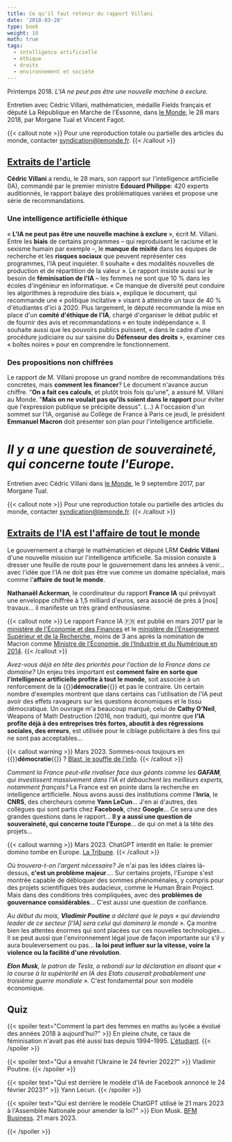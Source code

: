 ```yaml
---
title: Ce qu'il faut retenir du rapport Villani
date: '2018-03-28'
type: book
weight: 10
math: true
tags:
  - intelligence artificielle
  - éthique
  - droits
  - environnement et société
---
```


Printemps 2018. <i>L'IA ne peut pas être une nouvelle machine à exclure.</i>

<!--more-->

Entretien avec Cédric Villani, mathématicien, médaille Fields français et député La République en Marche de l'Essonne, dans [le Monde](https://www.lemonde.fr/pixels/article/2018/03/28/intelligence-artificielle-ce-qu-il-faut-retenir-du-rapport-de-cedric-villani_5277697_4408996.html), le 28 mars 2018, par Morgane Tual et Vincent Fagot.

{{< callout note >}}
Pour une reproduction totale ou partielle des articles du monde, contacter [syndication@lemonde.fr](mailto:syndication@lemonde.fr).
{{< /callout >}}

## [Extraits de l'article](https://www.lemonde.fr/pixels/article/2018/03/28/intelligence-artificielle-ce-qu-il-faut-retenir-du-rapport-de-cedric-villani_5277697_4408996.html)

<b>Cédric Villani</b> a rendu, le 28 mars, son rapport sur l'intelligence artificielle (IA), commandé par le premier ministre <b>Edouard Philippe</b>: 420 experts auditionnés, le rapport balaye des problématiques variées et propose une série de recommandations.

### Une intelligence artificielle éthique
« <b>L'IA ne peut pas être une nouvelle machine à exclure</b> », écrit M. Villani. Entre les <b>biais</b> de certains programmes – qui reproduisent le racisme et le sexisme humain par exemple –, le <b>manque de mixité</b> dans les équipes de recherche et les <b>risques sociaux</b> que peuvent représenter ces programmes, l'IA peut inquiéter. Il souhaite « des modalités nouvelles de production et de répartition de la valeur ». Le rapport insiste aussi sur le besoin de <b>féminisation de l'IA</b> – les femmes ne sont que 10 % dans les écoles d'ingénieur en informatique. « Ce manque de diversité peut conduire les algorithmes à reproduire des biais », explique le document, qui recommande une « politique incitative » visant à atteindre un taux de 40 % d'étudiantes d'ici à 2020. Plus largement, le député recommande la mise en place d'un <b>comité d'éthique de l'IA</b>, chargé d'organiser le débat public et de fournir des avis et recommandations « en toute indépendance ». Il souhaite aussi que les pouvoirs publics puissent, « dans le cadre d'une procédure judiciaire ou sur saisine du <b>Défenseur des droits</b> », examiner ces « boîtes noires » pour en comprendre le fonctionnement.

### Des propositions non chiffrées
Le rapport de M. Villani propose un grand nombre de recommandations très concrètes, mais <b>comment les financer</b>? Le document n'avance aucun chiffre. "<b>On a fait ces calculs</b>, et plutôt trois fois qu'une", a assuré M. Villani au Monde. "<b>Mais on ne voulait pas qu'ils soient dans le rapport</b> pour éviter que l'expression publique se précipite dessus". (...) A l'occasion d'un sommet sur l'IA, organisé au Collège de France à Paris ce jeudi, le président <b>Emmanuel Macron</b> doit présenter son plan pour l'intelligence artificielle.

# <i>Il y a une question de souveraineté, qui concerne toute l'Europe.</i>

Entretien avec Cédric Villani dans [le Monde](https://www.lemonde.fr/pixels/article/2017/09/09/cedric-villani-l-intelligence-artificielle-est-l-affaire-de-tout-le-monde_5183163_4408996.html), le 9 septembre 2017, par Morgane Tual.

{{< callout note >}}
Pour une reproduction totale ou partielle des articles du monde, contacter [syndication@lemonde.fr](mailto:syndication@lemonde.fr).
{{< /callout >}}

## [Extraits de l'IA est l'affaire de tout le monde](https://www.lemonde.fr/pixels/article/2017/09/09/cedric-villani-l-intelligence-artificielle-est-l-affaire-de-tout-le-monde_5183163_4408996.html)

Le gouvernement a chargé le mathématicien et député LRM <b>Cédric Villani</b> d'une nouvelle mission sur l'intelligence artificielle. Sa mission consiste à dresser une feuille de route pour le gouvernement dans les années à venir... avec l'idée que l'IA ne doit pas être vue comme un domaine spécialisé, mais comme l'<b>affaire de tout le monde</b>.

<b>Nathanaël Ackerman</b>, le coordinateur du rapport <b>France IA</b> qui prévoyait une enveloppe chiffrée à 1,5 milliard d'euros, sera associé de près à [nos] travaux... il manifeste un très grand enthousiasme.

{{< callout note >}}
Le rapport France IA 🇫🇷 est publié en mars 2017 par le [ministère de l'Économie et des Finances](https://www.economie.gouv.fr/files/files/PDF/2017/Conclusions_Groupes_Travail_France_IA.pdf) et le [ministère de l'Enseignement Supérieur et de la Recherche](https://www.enseignementsup-recherche.gouv.fr/fr/rapport-strategie-france-ia-pour-le-developpement-des-technologies-d-intelligence-artificielle-47691), moins de 3 ans après la nomination de Macron comme [Ministre de l’Économie, de l’Industrie et du Numérique en 2014](https://www.elysee.fr/emmanuel-macron).
{{< /callout >}}

<i>Avez-vous déjà en tête des priorités pour l'action de la France dans ce domaine?</i> Un enjeu très important est <b>comment faire en sorte que l'intelligence artificielle profite à tout le monde</b>, soit associée à un renforcement de la {{<hl>}}<b>démocratie</b>{{</hl>}} et pas le contraire. Un certain nombre d'exemples montrent que dans certains cas l'utilisation de l'IA peut avoir des effets ravageurs sur les questions économiques et le tissu démocratique. Un ouvrage m'a beaucoup marqué, celui de <b>Cathy O'Neil</b>, Weapons of Math Destruction (2016, non traduit), qui montre que <b>l'IA profite déjà à des entreprises très fortes, aboutit à des régressions sociales, des erreurs</b>, est utilisée pour le ciblage publicitaire à des fins qui ne sont pas acceptables...

{{< callout warning >}}
Mars 2023. Sommes-nous toujours en {{<hl>}}<b>démocratie</b>{{</hl>}} ? [Blast, le souffle de l'info](https://www.blast-info.fr/articles/2023/sommes-nous-toujours-en-democratie-AwJ1_TmlTM-ONwHybrhuqQ).
{{< /callout >}}

<i>Comment la France peut-elle rivaliser face aux géants comme les <b>GAFAM</b>, qui investissent massivement dans l'IA et débauchent les meilleurs experts, notamment français?</i> La France est en pointe dans la recherche en intelligence artificielle. Nous avons aussi des institutions comme l'<b>Inria</b>, le <b>CNRS</b>, des chercheurs comme <b>Yann LeCun</b>... J'en ai d'autres, des collègues qui sont partis chez <b>Facebook</b>, chez <b>Google</b>... Ce sera une des grandes questions dans le rapport... <b>Il y a aussi une question de souveraineté, qui concerne toute l'Europe</b>... de qui on met à la tête des projets...

{{< callout warning >}}
Mars 2023. ChatGPT interdit en Italie: le premier domino tombe en Europe. [La Tribune](https://www.latribune.fr/technos-medias/informatique/chatgpt-interdit-en-italie-le-premier-domino-tombe-en-europe-957429.html).
{{< /callout >}}

<i>Où trouvera-t-on l'argent nécessaire?</i> Je n'ai pas les idées claires là-dessus, <b>c'est un problème majeur</b>.... Sur certains projets, l'Europe s'est montrée capable de débloquer des sommes phénoménales, y compris pour des projets scientifiques très audacieux, comme le Human Brain Project. Mais dans des conditions très compliquées, avec des <b>problèmes de gouvernance considérables</b>... C'est aussi une question de confiance.

<i>Au début du mois, <b>Vladimir Poutine</b> a déclaré que le pays « qui deviendra leader de ce secteur [l'IA] sera celui qui dominera le monde ».</i> Ça montre bien les attentes énormes qui sont placées sur ces nouvelles technologies... Il se peut aussi que l'environnement légal joue de façon importante sur s'il y aura bouleversement ou pas... <b>la loi peut influer sur la vitesse, voire la violence ou la facilité d'une révolution</b>.

<i><b>Elon Musk</b>, le patron de Tesla, a rebondi sur la déclaration en disant que « la course à la supériorité en IA des Etats causerait probablement une troisième guerre mondiale ».</i> C'est fondamental pour son modèle économique.

## Quiz

{{< spoiler text="Comment la part des femmes en maths au lycée a évolué des années 2018 à aujourd'hui?" >}}
En pleine chute, ce taux de féminisation n'avait pas été aussi bas depuis 1994–1995. [L'étudiant](https://www.letudiant.fr/lycee/infographies-comment-la-reforme-du-lycee-penalise-les-filles.html).
{{< /spoiler >}}

{{< spoiler text="Qui a envahit l'Ukraine le 24 février 2022?" >}}
Vladimir Poutine.
{{< /spoiler >}}

{{< spoiler text="Qui est derrière le modèle d'IA de Facebook annoncé le 24 février 2023?" >}}
Yann Lecun.
{{< /spoiler >}}

{{< spoiler text="Qui est derrière le modèle ChatGPT utilisé le 21 mars 2023 à l'Assemblée Nationale pour amender la loi?" >}}
Elon Musk. [BFM Business](https://www.bfmtv.com/tech/intelligence-artificielle/pour-la-premiere-fois-l-assemblee-nationale-va-debattre-d-un-amendement-redige-par-chat-gpt_AV-202303210310.html). 21 mars 2023.

{{< /spoiler >}}
